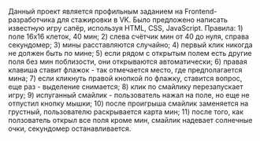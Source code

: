 Данный проект является профильным заданием на Frontend-разработчика для стажировки в VK.
Было предложено написать известную игру сапёр, используя HTML, CSS, JavaScript.
Правила:
    1) поле 16х16 клеток, 40 мин;
    2) слева счётчик мин от 40 до нуля, справа секундомер;
    3) мины расставляются случайно;
    4) первый клик никогда не должен быть по мине;
    5) если рядом с открытым полем есть другие поля без мин поблизости, они открываются автоматически;
    6) правая клавиша ставит флажок - так отмечается место, где предполагается мина;
    7) если кликнуть правой кнопкой по флажку, ставится вопрос, еще раз - выделение снимается;
    8) клик по смайлику перезапускает игру;
    9) испуганный смайлик - пользователь нажал на поле, но еще не отпустил кнопку мышки;
    10) после проигрыша смайлик заменяется на грустный, пользователю раскрывается карта мин;
    11) после того, как ползователь открыл все поля кроме мин, смайлик надевает солнечные очки, секундомер останавливается.